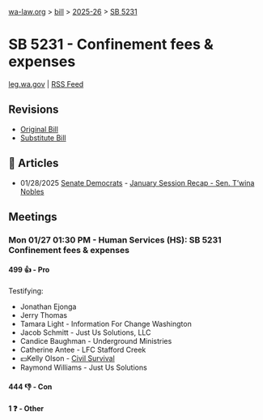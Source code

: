 [wa-law.org](/) > [bill](/bill/) > [2025-26](/bill/2025-26/) > [SB 5231](/bill/2025-26/sb/5231/)

# SB 5231 - Confinement fees & expenses
[leg.wa.gov](https://app.leg.wa.gov/billsummary?BillNumber=5231&Year=2025&Initiative=false) | [RSS Feed](./rss.xml)

## Revisions
* [Original Bill](1/)
* [Substitute Bill](S/)

## 📰 Articles
* 01/28/2025 [Senate Democrats](/org/senate_democrats/) - [January Session Recap - Sen. T’wina Nobles](https://senatedemocrats.wa.gov/nobles/2025/01/28/january-session-recap-2/#:~:text=SB%205321)

## Meetings
### Mon 01/27 01:30 PM - Human Services (HS): SB 5231 Confinement fees & expenses
#### 499 👍 - Pro
Testifying:
* Jonathan Ejonga
* Jerry Thomas
* Tamara Light - Information For Change Washington
* Jacob Schmitt - Just Us Solutions, LLC
* Candice Baughman - Underground Ministries
* Catherine Antee - LFC  Stafford Creek
* 💵Kelly Olson - [Civil Survival](/org/civil_survival/)
* Raymond Williams - Just Us Solutions

#### 444 👎 - Con

#### 1 ❓ - Other
